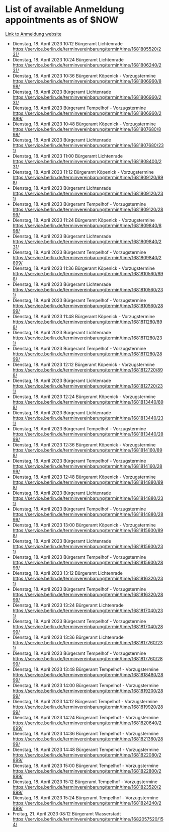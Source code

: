 # List of available Anmeldung appointments as of $NOW
[Link to Anmeldung website](https://service.berlin.de/terminvereinbarung/termin/tag.php?termin=1&anliegen[]=120686&dienstleisterlist=122210,122217,327316,122219,327312,122227,327314,122231,327346,122243,327348,122254,122252,329742,122260,329745,122262,329748,122271,327278,122273,327274,122277,327276,330436,122280,327294,122282,327290,122284,327292,122291,327270,122285,327266,122286,327264,122296,327268,150230,329760,122297,327286,122294,327284,122312,329763,122314,329775,122304,327330,122311,327334,122309,327332,317869,122281,327352,122279,329772,122283,122276,327324,122274,327326,122267,329766,122246,327318,122251,327320,122257,327322,122208,327298,122226,327300&herkunft=http%3A%2F%2Fservice.berlin.de%2Fdienstleistung%2F120686%2F)
- Dienstag, 18. April 2023 10:12 Bürgeramt Lichtenrade https://service.berlin.de/terminvereinbarung/termin/time/1681805520/231/
- Dienstag, 18. April 2023 10:24 Bürgeramt Lichtenrade https://service.berlin.de/terminvereinbarung/termin/time/1681806240/231/
- Dienstag, 18. April 2023 10:36 Bürgeramt Köpenick - Vorzugstermine https://service.berlin.de/terminvereinbarung/termin/time/1681806960/898/
- Dienstag, 18. April 2023  Bürgeramt Lichtenrade https://service.berlin.de/terminvereinbarung/termin/time/1681806960/231/
- Dienstag, 18. April 2023  Bürgeramt Tempelhof - Vorzugstermine https://service.berlin.de/terminvereinbarung/termin/time/1681806960/2899/
- Dienstag, 18. April 2023 10:48 Bürgeramt Köpenick - Vorzugstermine https://service.berlin.de/terminvereinbarung/termin/time/1681807680/898/
- Dienstag, 18. April 2023  Bürgeramt Lichtenrade https://service.berlin.de/terminvereinbarung/termin/time/1681807680/231/
- Dienstag, 18. April 2023 11:00 Bürgeramt Lichtenrade https://service.berlin.de/terminvereinbarung/termin/time/1681808400/231/
- Dienstag, 18. April 2023 11:12 Bürgeramt Köpenick - Vorzugstermine https://service.berlin.de/terminvereinbarung/termin/time/1681809120/898/
- Dienstag, 18. April 2023  Bürgeramt Lichtenrade https://service.berlin.de/terminvereinbarung/termin/time/1681809120/231/
- Dienstag, 18. April 2023  Bürgeramt Tempelhof - Vorzugstermine https://service.berlin.de/terminvereinbarung/termin/time/1681809120/2899/
- Dienstag, 18. April 2023 11:24 Bürgeramt Köpenick - Vorzugstermine https://service.berlin.de/terminvereinbarung/termin/time/1681809840/898/
- Dienstag, 18. April 2023  Bürgeramt Lichtenrade https://service.berlin.de/terminvereinbarung/termin/time/1681809840/231/
- Dienstag, 18. April 2023  Bürgeramt Tempelhof - Vorzugstermine https://service.berlin.de/terminvereinbarung/termin/time/1681809840/2899/
- Dienstag, 18. April 2023 11:36 Bürgeramt Köpenick - Vorzugstermine https://service.berlin.de/terminvereinbarung/termin/time/1681810560/898/
- Dienstag, 18. April 2023  Bürgeramt Lichtenrade https://service.berlin.de/terminvereinbarung/termin/time/1681810560/231/
- Dienstag, 18. April 2023  Bürgeramt Tempelhof - Vorzugstermine https://service.berlin.de/terminvereinbarung/termin/time/1681810560/2899/
- Dienstag, 18. April 2023 11:48 Bürgeramt Köpenick - Vorzugstermine https://service.berlin.de/terminvereinbarung/termin/time/1681811280/898/
- Dienstag, 18. April 2023  Bürgeramt Lichtenrade https://service.berlin.de/terminvereinbarung/termin/time/1681811280/231/
- Dienstag, 18. April 2023  Bürgeramt Tempelhof - Vorzugstermine https://service.berlin.de/terminvereinbarung/termin/time/1681811280/2899/
- Dienstag, 18. April 2023 12:12 Bürgeramt Köpenick - Vorzugstermine https://service.berlin.de/terminvereinbarung/termin/time/1681812720/898/
- Dienstag, 18. April 2023  Bürgeramt Lichtenrade https://service.berlin.de/terminvereinbarung/termin/time/1681812720/231/
- Dienstag, 18. April 2023 12:24 Bürgeramt Köpenick - Vorzugstermine https://service.berlin.de/terminvereinbarung/termin/time/1681813440/898/
- Dienstag, 18. April 2023  Bürgeramt Lichtenrade https://service.berlin.de/terminvereinbarung/termin/time/1681813440/231/
- Dienstag, 18. April 2023  Bürgeramt Tempelhof - Vorzugstermine https://service.berlin.de/terminvereinbarung/termin/time/1681813440/2899/
- Dienstag, 18. April 2023 12:36 Bürgeramt Köpenick - Vorzugstermine https://service.berlin.de/terminvereinbarung/termin/time/1681814160/898/
- Dienstag, 18. April 2023  Bürgeramt Tempelhof - Vorzugstermine https://service.berlin.de/terminvereinbarung/termin/time/1681814160/2899/
- Dienstag, 18. April 2023 12:48 Bürgeramt Köpenick - Vorzugstermine https://service.berlin.de/terminvereinbarung/termin/time/1681814880/898/
- Dienstag, 18. April 2023  Bürgeramt Lichtenrade https://service.berlin.de/terminvereinbarung/termin/time/1681814880/231/
- Dienstag, 18. April 2023  Bürgeramt Tempelhof - Vorzugstermine https://service.berlin.de/terminvereinbarung/termin/time/1681814880/2899/
- Dienstag, 18. April 2023 13:00 Bürgeramt Köpenick - Vorzugstermine https://service.berlin.de/terminvereinbarung/termin/time/1681815600/898/
- Dienstag, 18. April 2023  Bürgeramt Lichtenrade https://service.berlin.de/terminvereinbarung/termin/time/1681815600/231/
- Dienstag, 18. April 2023  Bürgeramt Tempelhof - Vorzugstermine https://service.berlin.de/terminvereinbarung/termin/time/1681815600/2899/
- Dienstag, 18. April 2023 13:12 Bürgeramt Lichtenrade https://service.berlin.de/terminvereinbarung/termin/time/1681816320/231/
- Dienstag, 18. April 2023  Bürgeramt Tempelhof - Vorzugstermine https://service.berlin.de/terminvereinbarung/termin/time/1681816320/2899/
- Dienstag, 18. April 2023 13:24 Bürgeramt Lichtenrade https://service.berlin.de/terminvereinbarung/termin/time/1681817040/231/
- Dienstag, 18. April 2023  Bürgeramt Tempelhof - Vorzugstermine https://service.berlin.de/terminvereinbarung/termin/time/1681817040/2899/
- Dienstag, 18. April 2023 13:36 Bürgeramt Lichtenrade https://service.berlin.de/terminvereinbarung/termin/time/1681817760/231/
- Dienstag, 18. April 2023  Bürgeramt Tempelhof - Vorzugstermine https://service.berlin.de/terminvereinbarung/termin/time/1681817760/2899/
- Dienstag, 18. April 2023 13:48 Bürgeramt Tempelhof - Vorzugstermine https://service.berlin.de/terminvereinbarung/termin/time/1681818480/2899/
- Dienstag, 18. April 2023 14:00 Bürgeramt Tempelhof - Vorzugstermine https://service.berlin.de/terminvereinbarung/termin/time/1681819200/2899/
- Dienstag, 18. April 2023 14:12 Bürgeramt Tempelhof - Vorzugstermine https://service.berlin.de/terminvereinbarung/termin/time/1681819920/2899/
- Dienstag, 18. April 2023 14:24 Bürgeramt Tempelhof - Vorzugstermine https://service.berlin.de/terminvereinbarung/termin/time/1681820640/2899/
- Dienstag, 18. April 2023 14:36 Bürgeramt Tempelhof - Vorzugstermine https://service.berlin.de/terminvereinbarung/termin/time/1681821360/2899/
- Dienstag, 18. April 2023 14:48 Bürgeramt Tempelhof - Vorzugstermine https://service.berlin.de/terminvereinbarung/termin/time/1681822080/2899/
- Dienstag, 18. April 2023 15:00 Bürgeramt Tempelhof - Vorzugstermine https://service.berlin.de/terminvereinbarung/termin/time/1681822800/2899/
- Dienstag, 18. April 2023 15:12 Bürgeramt Tempelhof - Vorzugstermine https://service.berlin.de/terminvereinbarung/termin/time/1681823520/2899/
- Dienstag, 18. April 2023 15:24 Bürgeramt Tempelhof - Vorzugstermine https://service.berlin.de/terminvereinbarung/termin/time/1681824240/2899/
- Freitag, 21. April 2023 08:12 Bürgeramt Wasserstadt https://service.berlin.de/terminvereinbarung/termin/time/1682057520/154/
